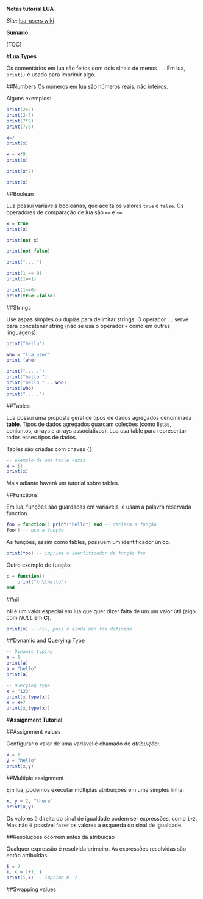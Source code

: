 **Notas tutorial LUA**


*Site:* [lua-users wiki](http://lua-users.org/wiki/TutorialDirectory)

**Sumário:**

[TOC]

#**Lua Types**

Os comentários em lua são feitos com dois sinais de menos `--`. Em lua, `print()` é usado para imprimir algo.

##Numbers
Os números em lua são números reais, não inteiros.

Alguns exemplos:

```lua
print(2+2)
print(2-7)
print(7*8)
print(7/8)

x=7
print(x)

x = x*9
print(x)

print(x*2)

print(x)
```

##Boolean

Lua possui variáveis booleanas, que aceita os valores `true` e `false`. Os operadores de comparação de lua são `==` e `~=`.

```lua
x = true
print(x)

print(not x)

print(not false)

print("....")

print(1 == 0)
print(1==1)

print(1~=0)
print(true~=false)
```

##Strings

Use aspas simples ou duplas para delimitar strings. O operador `..` serve para concatenar string (não se usa o operador `+` como em outras linguagens).

```lua
print("hello")

who = "lua user"
print (who)

print(".....")
print("hello ")
print("hello " .. who)
print(who)
print(".....")
```

##Tables

Lua possui uma proposta geral de tipos de dados agregados denominada **table**. Tipos de dados agregados guardam coleções (como listas, conjuntos, arrays e arrays associativos). Lua usa table para representar todos esses tipos de dados.

Tables são criadas com chaves `{}`

```lua
-- exemplo de uma table vazia
x = {}
print(x)
```

Mais adiante haverá um tutorial sobre tables.

##Functions

Em lua, funções são guardadas em variáveis, e usam a palavra reservada function.

```lua
foo = function() print("hello") end -- declara a função
foo() -- usa a função
```

As funções, assim como tables, possuem um identificador único.

```lua
print(foo) -- imprime o identificador da função foo
```

Outro exemplo de função:

```lua
c = function()
    print("\n\thello")
end
```

##nil

**nil** é um valor especial em lua que quer dizer falta de um um valor útil (algo com *NULL* em **C**).

```lua
print(x) -- nil, pois x ainda não foi definido
```

##Dynamic and Querying Type

```lua
-- Dynamic typing
a = 1
print(a)
a = "hello"
print(a)

-- Querying type
x = "123"
print(x,type(x))
x = x+7
print(x,type(x))
```

#**Assignment Tutorial**

##Assignment values

Configurar o valor de uma variável é chamado de *atribuição*:

```lua
x = 1
y = "hello"
print(x,y)
```

##Multiple assignment

Em lua, podemos executar múltiplas atribuições em uma simples linha:

```lua
x, y = 2, "there"
print(x,y)
```

Os valores à direita do sinal de igualdade podem ser expressões, como `i+2`. Mas não é possível fazer os valores à esquerda do sinal de igualdade.

##Resoluções ocorrem antes da atribuição

Qualquer expressão é resolvida primeiro. As expressões resolvidas são então atribuídas.

```lua
i = 7
i, x = i+1, i
print(i,x) -- imprime 8  7
```

##Swapping values

